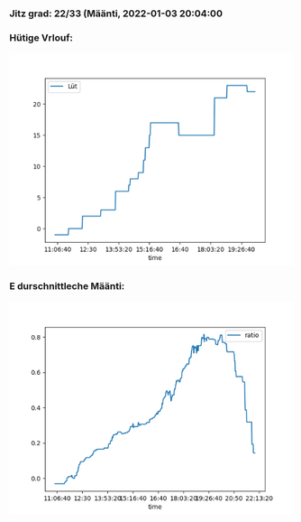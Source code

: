 ### Jitz grad: 22/33 (Määnti, 2022-01-03 20:04:00

### Hütige Vrlouf:
![Graph](Today.png)

### E durschnittleche Määnti:
![Graph](Määnti.png)